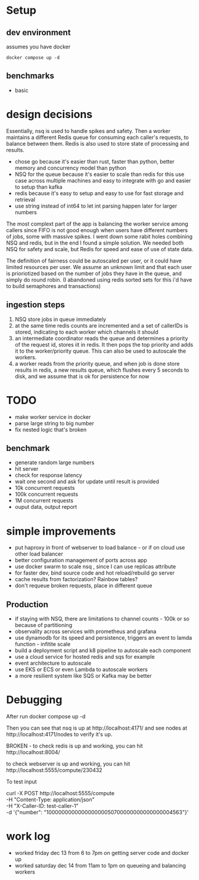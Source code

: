 # Setup

## dev environment

assumes you have docker 

    docker compose up -d

##  benchmarks

- basic 


# design decisions

Essentially, nsq is used to handle spikes and safety. Then a worker maintains a different Redis queue for consuming each caller's requests, to balance between them. Redis is also used to store state of processing and results. 

- chose go because it's easier than rust, faster than python, better memory and concurrency model than python
-  NSQ for the queue because it's easier to scale than redis for this use case across multiple machines and easy to integrate with go and easier to setup than kafka
-  redis because it's easy to setup and easy to use for fast storage and retrieval
- use string instead of int64 to let int parsing happen later for larger numbers

The most complext part of the app is balancing the worker service among callers since FIFO is not good enough when users have different numbers of jobs, some with massive spikes. I went down some rabit holes combining NSQ and redis, but in the end I found a simple solution.
We needed both NSQ for safety and scale, but Redis for speed and ease of use of state data.  

The definition of fairness could be autoscaled per user, or it could have limited resources per user. We assume an unknown limit and that each user is prioriotized based on the number of jobs they have in the queue, and simply do round robin. (I abandoned using redis sorted sets for this i'd have to build semaphores and transactions)
 
## ingestion steps

1. NSQ store jobs in queue immediately 
2. at the same time redis counts are incremented and a set of callerIDs is stored, indicating to each worker which channels it should 
3. an intermediate coordinator reads the queue and determines a priority of the request id, stores iit in redis. It then pops the top priority and adds it to the worker/priority queue. This can also be used to autoscale the workers.
4.  a worker reads from the priority queue, and when job is done store results in redis, a new results queue, which flushes every 5 seconds to disk, and we assume that is ok for persistence for now



# TODO
 - make worker service in docker
 - parse large string to big number
 - fix nested logic that's broken

 
 ## benchmark
  - generate random large numbers
  - hit server
  - check for response latency
  - wait one second and ask for update until result is provided
  - 10k concurrent requests
  - 100k concurrent requests
  - 1M concurrent requests
  - ouput data, output report

# simple improvements

- put haproxy in front of webserver to load balance - or if on cloud use other load balancer 
- better configuration management of ports across app
- use docker swarm to scale nsq , since I can use replicas attribute  
- for faster dev, bind source code and hot reload/rebuild go server
- cache results from factorization? Rainbow tables?
- don't requeue broken requests, place in different queue

## Production
- if staying with NSQ, there are limitations to channel counts - 100k or so because of partitioning
- observality across services with prometheus and grafana
- use dynamodb for its speed and persistence, triggers an event to lamda function - infitite scale
- build a deployment script and k8 pipeline to autoscale each component
- use a cloud service for hosted redis and sqs for example
 - event architecture to autoscale 
 - use EKS or ECS or even Lambda to autoscale workers
 - a more resilient system like SQS or Kafka may be better 

# Debugging

After 
    run docker compose up -d

Then you can see that nsq is up at http://localhost:4171/ and see nodes at http://localhost:4171/nodes to verify it's up.

BROKEN - to check redis is up and working, you can hit 
http://localhost:8004/

to check webserver is up and working, you can hit 
http://localhost:5555/compute/230432

To test input 

curl -X POST http://localhost:5555/compute \
  -H "Content-Type: application/json" \
  -H "X-Caller-ID: test-caller-1" \
  -d '{"number": "100000000000000000050700000000000000004563"}'

 
# work log

 - worked friday dec 13 from 6 to 7pm on getting server code and docker up 
 - worked saturday dec 14 from 11am to 1pm on queueing and balancing workers
 
 